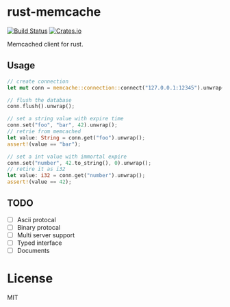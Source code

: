 # rust-memcache
[![Build Status](https://travis-ci.org/aisk/rust-memcache.svg?branch=master)](https://travis-ci.org/aisk/rust-memcache) [![Crates.io](https://img.shields.io/crates/v/memcache.svg)](https://crates.io/crates/memcache)

Memcached client for rust.

## Usage
```rust
// create connection
let mut conn = memcache::connection::connect("127.0.0.1:12345").unwrap();

// flush the database
conn.flush().unwrap();

// set a string value with expire time
conn.set("foo", "bar", 42).unwrap();
// retrie from memcached
let value: String = conn.get("foo").unwrap();
assert!(value == "bar");

// set a int value with immortal expire
conn.set("number", 42.to_string(), 0).unwrap();
// retire it as i32
let value: i32 = conn.get("number").unwrap();
assert!(value == 42);
```

## TODO

- [ ] Ascii protocal
- [ ] Binary protocal
- [ ] Multi server support
- [ ] Typed interface
- [ ] Documents

# License

MIT
